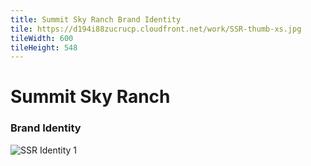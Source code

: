 ```yaml
---
title: Summit Sky Ranch Brand Identity
tile: https://d194i88zucrucp.cloudfront.net/work/SSR-thumb-xs.jpg
tileWidth: 600
tileHeight: 548
---
```


# Summit Sky Ranch
### Brand Identity
![SSR Identity 1](https://d194i88zucrucp.cloudfront.net/work/SSRIdentity1-lg.jpg)
